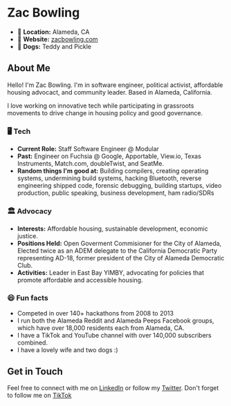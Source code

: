 
Zac Bowling
===========

* 📍 **Location:** Alameda, CA  
* 🔗 **Website:** [zacbowling.com](http://zacbowling.com) 
* 🐶 **Dogs:** Teddy and Pickle

About Me
--------

Hello! I'm Zac Bowling. I'm in software engineer, political activist, affordable housing advocact, and community leader. Based in Alameda, California.

I love working on innovative tech while participating in grassroots movements to drive change in housing policy and good governance.

### 🖥️ Tech

*   **Current Role:** Staff Software Engineer @ Modular
*   **Past:** Engineer on Fuchsia @ Google, Apportable, View.io, Texas Instruments, Match.com, doubleTwist, and SeatMe.
*   **Random things I'm good at:** Building compilers, creating operating systems, undermining build systems, hacking Bluetooth, reverse engineering shipped code, forensic debugging, building startups, video production, public speaking, business development, ham radio/SDRs

### 🏛️ Advocacy

*   **Interests:** Affordable housing, sustainable development, economic justice.
*   **Positions Held:** Open Goverment Commisioner for the City of Alameda, Elected twice as an ADEM delegate to the California Democratic Party representing AD-18, former president of the City of Alameda Democratic Club. 
*   **Activities:** Leader in East Bay YIMBY, advocating for policies that promote affordable and accessible housing.

### 😆 Fun facts
*   Competed in over 140+ hackathons from 2008 to 2013
*   I run both the Alameda Reddit and Alameda Peeps Facebook groups, which have over 18,000 residents each from Alameda, CA.
*   I have a TikTok and YouTube channel with over 140,000 subscribers combined.
*   I have a lovely wife and two dogs :)

Get in Touch
------------

Feel free to connect with me on [LinkedIn](https://www.linkedin.com/in/zacbowling/) or follow my [Twitter](https://twitter.com/zacbowling). Don't forget to follow me on [TikTok](https://tiktok.com/@YesInMyBackyard)
